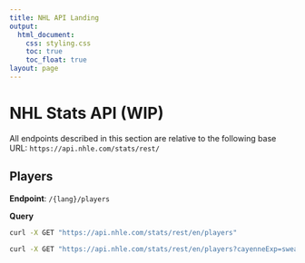 ```yaml
---
title: NHL API Landing
output: 
  html_document:
    css: styling.css
    toc: true
    toc_float: true
layout: page
---
```


# NHL Stats API (WIP)

All endpoints described in this section are relative to the following base URL:
`https://api.nhle.com/stats/rest/`

## Players

**Endpoint**: `/{lang}/players`

**Query**
```sh
curl -X GET "https://api.nhle.com/stats/rest/en/players"

curl -X GET "https://api.nhle.com/stats/rest/en/players?cayenneExp=sweaterNumber = 99"
```
